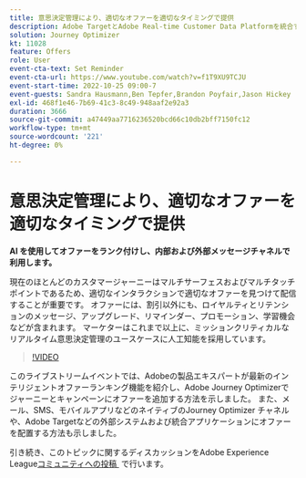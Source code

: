```yaml
---
title: 意思決定管理により、適切なオファーを適切なタイミングで提供
description: Adobe TargetとAdobe Real-time Customer Data Platformを統合すると、よりパーソナライズされたカスタマーエクスペリエンスを提供できます。 このライブストリームイベントでは、これら 2 つのプラットフォームの統合が、企業がリアルタイムでデータを収集し、ターゲットを絞ったエクスペリエンスを作成およびテストするのにどのように役立つかを確認します。 この強力な機能のエンドツーエンドのプロセスをライブデモでご覧ください。
solution: Journey Optimizer
kt: 11028
feature: Offers
role: User
event-cta-text: Set Reminder
event-cta-url: https://www.youtube.com/watch?v=f1T9XU9TCJU
event-start-time: 2022-10-25 09:00-7
event-guests: Sandra Hausmann,Ben Tepfer,Brandon Poyfair,Jason Hickey
exl-id: 468f1e46-7b69-41c3-8c49-948aaf2e92a3
duration: 3666
source-git-commit: a47449aa7716236520bcd66c10db2bff7150fc12
workflow-type: tm+mt
source-wordcount: '221'
ht-degree: 0%

---
```


# 意思決定管理により、適切なオファーを適切なタイミングで提供

**AI を使用してオファーをランク付けし、内部および外部メッセージチャネルで利用します。**

現在のほとんどのカスタマージャーニーはマルチサーフェスおよびマルチタッチポイントであるため、適切なインタラクションで適切なオファーを見つけて配信することが重要です。 オファーには、割引以外にも、ロイヤルティとリテンションのメッセージ、アップグレード、リマインダー、プロモーション、学習機会などが含まれます。 マーケターはこれまで以上に、ミッションクリティカルなリアルタイム意思決定管理のユースケースに人工知能を採用しています。

>[!VIDEO](https://video.tv.adobe.com/v/3410560/?quality=12&learn=on)

このライブストリームイベントでは、Adobeの製品エキスパートが最新のインテリジェントオファーランキング機能を紹介し、Adobe Journey Optimizerでジャーニーとキャンペーンにオファーを追加する方法を示しました。  また、メール、SMS、モバイルアプリなどのネイティブのJourney Optimizer チャネルや、Adobe Targetなどの外部システムおよび統合アプリケーションにオファーを配置する方法も示しました。

引き続き、このトピックに関するディスカッションをAdobe Experience League[&#x200B; コミュニティへの投稿 &#x200B;](https://experienceleaguecommunities.adobe.com/t5/journey-optimizer-discussions/experience-league-live-post-session-discussion-deliver-the-right/m-p/554802?profile.language=ja#M55) で行います。
